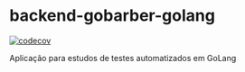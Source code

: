 # backend-gobarber-golang

[![codecov](https://codecov.io/gh/lucasd-coder/backend-gobarber/branch/master/graph/badge.svg?token=41GLMO2FJQ)](https://codecov.io/gh/lucasd-coder/backend-gobarber)

Aplicação para estudos de testes automatizados em GoLang
